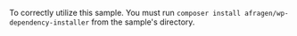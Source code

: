 To correctly utilize this sample. You must run `composer install afragen/wp-dependency-installer` from the sample's directory.

